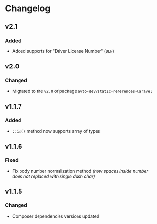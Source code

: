 # Changelog

## v2.1

### Added
- Added supports for "Driver License Number" (`DLN`)

## v2.0

### Changed
- Migrated to the `v2.0` of package `avto-dev/static-references-laravel`

## v1.1.7

### Added
- `::is()` method now supports array of types

## v1.1.6

### Fixed
- Fix body number normalization method *(now spaces inside number does not replaced with single dash char)*

## v1.1.5

### Changed
- Composer dependencies versions updated
